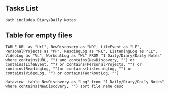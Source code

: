 
## Tasks List
```tasks
path includes Diary/Daily Notes
```

## Table for empty files
```dataview
TABLE URL as "Url", NewDiscovery as "ND", LifeEvent as "LE", PersonalProjects as "PP", ReadingLog as "RL", ListeningLog as "LL", VideoLog as "VL", WorkoutLog as "WL" FROM "1 Daily/Diary/Daily Notes" where contains(URL, "") and contains(NewDiscovery, "") or contains(LifeEvent, "") or contains(PersonalProjects, "") or contains(ReadingLog, "")or contains(ListeningLog, "") or contains(VideoLog, "") or contains(WorkoutLog, "")
```




`dataview 
table NewDiscovery as "Log"
from "1 Daily/Diary/Daily Notes"
where contains(NewDiscovery, "")
sort file.name desc
`
